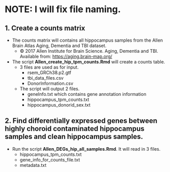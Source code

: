 # NOTE: I will fix file naming.

## 1. Create a counts matrix 
- The counts matrix will contains all hippocampus samples from the Allen Brain Atlas Aging, Dementia and TBI dataset.
  - © 2017 Allen Institute for Brain Science. Aging, Dementia and TBI. Available from: https://aging.brain-map.org/
- The script **Allen_create_hip_tpm_counts.Rmd** will create a counts table. 
  - 3 files are used as for input.
    - rsem_GRCh38.p2.gtf 
    - tbi_data_files.csv
    - DonorInformation.csv
  - The script will output 2 files.
    - geneInfo.txt which contains gene annotation information 
    - hippocampus_tpm_counts.txt
    - hippocampus_donorid_sex.txt
## 2. Find differentially expressed genes between highly choroid contaminated hippocampus samples and clean hippocampus samples.
- Run the script **Allen_DEGs_hip_all_samples.Rmd**.  It will read in 3 files.
  - hippocampus_tpm_counts.txt
  - gene_info_for_counts_file.txt
  - metadata.txt
